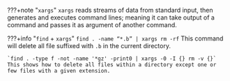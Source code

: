 ???+note "`xargs`"
    `xargs` reads streams of data from standard input, then generates and executes command lines; meaning it can take output of a command and passes it as argument of another command.

???+info "`find` + `xargs`"
    `find . -name “*.b” | xargs rm -rf` This command will delete all file suffixed with `.b` in the current directory.

    `find . -type f -not -name '*gz' -print0 | xargs -0 -I {} rm -v {}` This shows how to delete all files within a directory except one or few files with a given extension.
